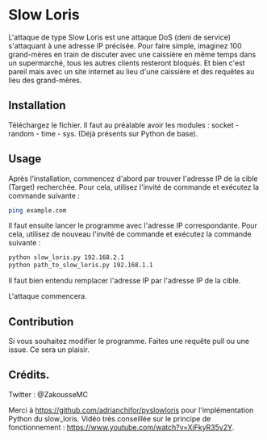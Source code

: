# Slow Loris

L'attaque de type Slow Loris est une attaque DoS (deni de service) s'attaquant à une adresse IP précisée.
Pour faire simple, imaginez 100 grand-mères en train de discuter avec une caissière en même temps dans un supermarché, tous 
les autres clients resteront bloqués. Et bien c'est pareil mais avec un site internet au lieu d'une caissière et des requêtes
au lieu des grand-mères.

## Installation

Téléchargez le fichier. Il faut au préalable avoir les modules :
socket - random - time - sys. (Déjà présents sur Python de base).

## Usage

Après l'installation, commencez d'abord par trouver l'adresse IP de la cible (Target) recherchée.
Pour cela, utilisez l'invité de commande et exécutez la commande suivante :

```bash
ping example.com
```

Il faut ensuite lancer le programme avec l'adresse IP correspondante.
Pour cela, utilisez de nouveau l'invité de commande et exécutez la commande suivante :

```bash
python slow_loris.py 192.168.2.1
python path_to_slow_loris.py 192.168.1.1
```

Il faut bien entendu remplacer l'adresse IP par l'adresse IP de la cible.

L'attaque commencera.

## Contribution

Si vous souhaitez modifier le programme. Faites une requête pull ou une issue.
Ce sera un plaisir.

## Crédits.

Twitter : @ZakousseMC

Merci à https://github.com/adrianchifor/pyslowloris pour l'implémentation Python du slow_loris.
Vidéo très conseillée sur le principe de fonctionnement : https://www.youtube.com/watch?v=XiFkyR35v2Y.
